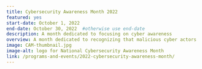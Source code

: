 ```yaml
---
title: Cybersecurity Awareness Month 2022
featured: yes
start-date: October 1, 2022
end-date: October 30, 2022  #otherwise use end-date
description: A month dedicated to focusing on cyber awareness
overview: A month dedicated to recognizing that malicious cyber actors seek to compromise federal information systems and data in order to steal information the government holds on behalf of and about the American people.
image: CAM-thumbnail.jpg
image-alt: logo for National Cybersecurity Awareness Month
link: /programs-and-events/2022-cybersecurity-awareness-month/
---
```


